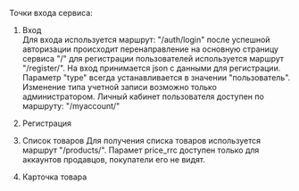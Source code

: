 Точки входа сервиса:
1. Вход  
  Для входа используется маршрут: "/auth/login" после успешной авторизации происходит перенаправление на основную страницу сервиса "/"
  для регистрации пользователей используется маршрут "/register/". 
  На вход принимается json с данными для регистрации. 
  Параметр "type" всегда устанавливается в значении "пользователь". Изменение типа учетной записи возможно только администратором.
  Личный кабинет пользователя доступен по маршруту: "/myaccount/"
2. Регистрация
  
3. Список товаров
  Для получения списка товаров используется маршрут "/products/". Парамет price_rrc доступен только для аккаунтов продавцов, покупатели его не видят.
  
4. Карточка товара